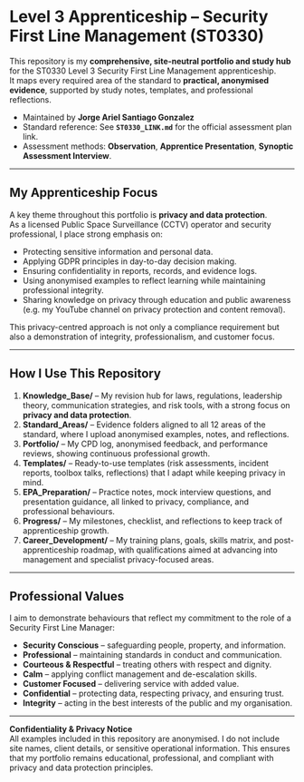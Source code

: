 # Level 3 Apprenticeship – Security First Line Management (ST0330)

This repository is my **comprehensive, site-neutral portfolio and study hub** for the ST0330 Level 3 Security First Line Management apprenticeship.  
It maps every required area of the standard to **practical, anonymised evidence**, supported by study notes, templates, and professional reflections.

- Maintained by **Jorge Ariel Santiago Gonzalez**  
- Standard reference: See **`ST0330_LINK.md`** for the official assessment plan link.  
- Assessment methods: **Observation**, **Apprentice Presentation**, **Synoptic Assessment Interview**.  

---

## My Apprenticeship Focus

A key theme throughout this portfolio is **privacy and data protection**.  
As a licensed Public Space Surveillance (CCTV) operator and security professional, I place strong emphasis on:  

- Protecting sensitive information and personal data.  
- Applying GDPR principles in day-to-day decision making.  
- Ensuring confidentiality in reports, records, and evidence logs.  
- Using anonymised examples to reflect learning while maintaining professional integrity.  
- Sharing knowledge on privacy through education and public awareness (e.g. my YouTube channel on privacy protection and content removal).  

This privacy-centred approach is not only a compliance requirement but also a demonstration of integrity, professionalism, and customer focus.  

---

## How I Use This Repository

1. **Knowledge_Base/** – My revision hub for laws, regulations, leadership theory, communication strategies, and risk tools, with a strong focus on **privacy and data protection**.  
2. **Standard_Areas/** – Evidence folders aligned to all 12 areas of the standard, where I upload anonymised examples, notes, and reflections.  
3. **Portfolio/** – My CPD log, anonymised feedback, and performance reviews, showing continuous professional growth.  
4. **Templates/** – Ready-to-use templates (risk assessments, incident reports, toolbox talks, reflections) that I adapt while keeping privacy in mind.  
5. **EPA_Preparation/** – Practice notes, mock interview questions, and presentation guidance, all linked to privacy, compliance, and professional behaviours.  
6. **Progress/** – My milestones, checklist, and reflections to keep track of apprenticeship growth.  
7. **Career_Development/** – My training plans, goals, skills matrix, and post-apprenticeship roadmap, with qualifications aimed at advancing into management and specialist privacy-focused areas.  

---

## Professional Values

I aim to demonstrate behaviours that reflect my commitment to the role of a Security First Line Manager:  

- **Security Conscious** – safeguarding people, property, and information.  
- **Professional** – maintaining standards in conduct and communication.  
- **Courteous & Respectful** – treating others with respect and dignity.  
- **Calm** – applying conflict management and de-escalation skills.  
- **Customer Focused** – delivering service with added value.  
- **Confidential** – protecting data, respecting privacy, and ensuring trust.  
- **Integrity** – acting in the best interests of the public and my organisation.  

---

 **Confidentiality & Privacy Notice**  
All examples included in this repository are anonymised. I do not include site names, client details, or sensitive operational information. This ensures that my portfolio remains educational, professional, and compliant with privacy and data protection principles.
